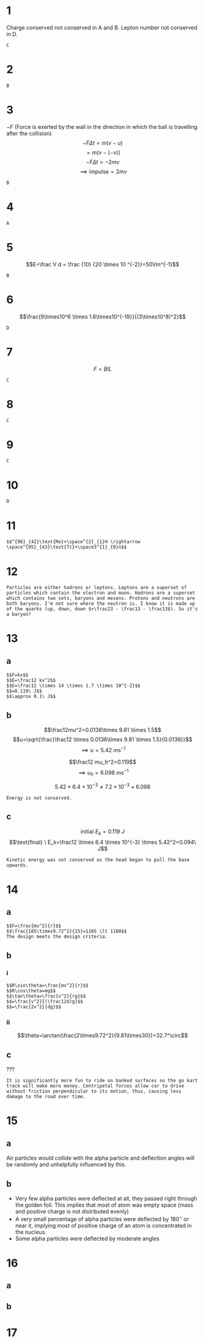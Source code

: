 # 1
Charge conserved not conserved in A and B. Lepton number not conserved in D.
```ad-answer
C
```
# 2
```ad-answer
B
```

# 3
$-F$ (Force is exerted by the wall in the direction in which the ball is travelling after the collision)
$$-F\Delta t=m(v-u)$$
$$=m(v-(-v))$$
$$-F\Delta t=-2mv$$
$$\implies \text{impulse} = 2mv$$

```ad-answer
B
```

# 4
```ad-answer
A
```

# 5
$$E=\frac V d = \frac {10} {20 \times 10 ^{-2}}=50Vm^{-1}$$

```ad-answer
B
```

# 6
$$\frac{9\times10^6 \times 1.6\times10^{-19}}{(3\times10^8)^2}$$
```ad-answer
D
```
# 7
$$F=BIL$$
```ad-answer 
C
```

# 8 
```ad-answer
C
```

# 9
```ad-answer
C
```

# 10
```ad-answer
D
```

# 11
```ad-answer
$$^{96}_{42}\text{Mo}+\space^{2}_{1}H \rightarrow \space^{95}_{43}\text{Tc}+\space3^{1}_{0}n$$
```

# 12
```ad-answer
Particles are either hadrons or leptons. Leptons are a superset of particles which contain the electron and muon. Hadrons are a superset which contains two sets, baryons and mesons. Protons and neutrons are both baryons. I'm not sure where the neutron is. I know it is made up of the quarks (up, down, down $+\frac23 - \frac13 - \frac13$). So it's a baryon?
```

# 13
## a
```ad-answer
$$F=kx$$
$$E=\frac12 kx^2$$
$$E=\frac12 \times 14 \times 1.7 \times 10^{-2}$$
$$=0.119\ J$$
$$\approx 0.1\ J$$
```

## b
$$\frac12mu^2=0.0136\times 9.81 \times 1.5$$
$$u=\sqrt{\frac{\frac12 \times 0.0136\times 9.81 \times 1.5}{0.0136}}$$
$$\implies u = 5.42 \ ms^{-1}$$

$$\frac12 mu_h^2=0.119$$
$$\implies u_h=6.098\ ms^{-1}$$

$$5.42\times6.4\times10^{-3}\neq7.2\times10^{-3}\times6.098$$
```ad-answer
Energy is not conserved.
```

## c
$$\text{initial}\  E_k=0.119\ J$$
$$\text{final}  \  E_k=\frac12 \times 6.4 \times 10^{-3} \times 5.42^2=0.094\ J$$

```ad-answer
Kinetic energy was not conserved as the head began to pull the base upwards.
```

# 14
## a
```ad-answer
$$F=\frac{mv^2}{r}$$
$$\frac{185\times9.72^2}{15}=1165 \lt 1180$$
The design meets the design criteria.
```

## b
### i
```ad-answer
$$R\sin\theta=\frac{mv^2}{r}$$
$$R\cos\theta=mg$$
$$\tan\theta=\frac{v^2}{rg}$$
$$=\frac{v^2}{(\frac12d)g}$$
$$=\frac{2v^2}{dg}$$
```

### ii
$$\theta=\arctan(\frac{2\times9.72^2}{9.81\times30})=32.7^\circ$$

## c
???

```ad-answer
It is significantly more fun to ride on banked surfaces so the go kart track will make more money. Centripetal forces allow car to drive without friction perpendicular to its motion, thus, causing less damage to the road over time.
```

# 15
## a
Air particles would collide with the alpha particle and deflection angles will be randomly and unhelpfully influenced by this.

## b
- Very few alpha particles were deflected at all, they passed right through the golden foil. This implies that most of atom was empty space (mass and positive charge is not distributed evenly)
- A very small percentage of alpha particles were deflected by $180^\circ$ or near it, implying most of positive charge of an atom is concentrated in the nucleus.
- Some alpha particles were deflected by moderate angles

# 16
## a
## b

# 17